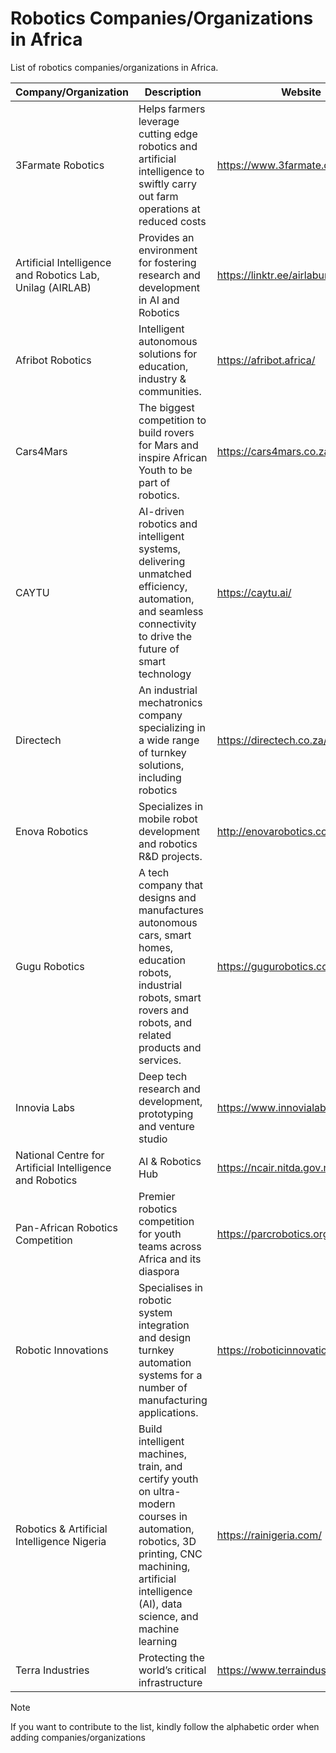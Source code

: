 # Robotics Companies/Organizations in Africa
List of robotics companies/organizations in Africa.


| Company/Organization | Description | Website | Country | Sector | Status |
| --- | --- | --- | --- | --- | --- |
| 3Farmate Robotics | Helps farmers leverage cutting edge robotics and artificial intelligence to swiftly carry out farm operations at reduced costs | https://www.3farmate.com/ | Ghana | Agriculture | active |
| Artificial Intelligence and Robotics Lab, Unilag (AIRLAB) | Provides an environment for fostering research and development in AI and Robotics | https://linktr.ee/airlabunilag | Nigeria | Education | active |
| Afribot Robotics | Intelligent autonomous solutions for education, industry & communities. | https://afribot.africa/ | Kenya | Education | active |
| Cars4Mars | The biggest competition to build rovers for Mars and inspire African Youth to be part of robotics. | https://cars4mars.co.za/ | South Africa | Education | active |
| CAYTU | AI-driven robotics and intelligent systems, delivering unmatched efficiency, automation, and seamless connectivity to drive the future of smart technology | https://caytu.ai/ | Senegal | Mobility | active |
| Directech | An industrial mechatronics company specializing in a wide range of turnkey solutions, including robotics | https://directech.co.za/ | South Africa | Manufacturing | active |
| Enova Robotics | Specializes in mobile robot development and robotics R&D projects. | http://enovarobotics.com/ | Tunisia | Mobility | active |
| Gugu Robotics | A tech company that designs and manufactures autonomous cars, smart homes, education robots, industrial robots, smart rovers and robots, and related products and services. | https://gugurobotics.com.ng/ | Nigeria | Manufacturing | active |
| Innovia Labs | Deep tech research and development, prototyping and venture studio | https://www.innovialabsafrica.com/ | Nigeria | Education/Prototyping | active |
| National Centre for Artificial Intelligence and Robotics | AI & Robotics Hub | https://ncair.nitda.gov.ng/ | Nigeria | Government/Policy | active |
| Pan-African Robotics Competition | Premier robotics competition for youth teams across Africa and its diaspora | https://parcrobotics.org/ | Senegal | Non-profit | active |
| Robotic Innovations | Specialises in robotic system integration and design turnkey automation systems for a number of manufacturing applications. | https://roboticinnovations.co.za/ | South Africa | Manufacturing | active |
| Robotics & Artificial Intelligence Nigeria | Build intelligent machines, train, and certify youth on ultra-modern courses in automation, robotics, 3D printing, CNC machining, artificial intelligence (AI), data science, and machine learning | https://rainigeria.com/ | Nigeria | Education | active |
| Terra Industries | Protecting the world’s critical infrastructure | https://www.terraindustries.co/ | Nigeria | Security | active |


>[!NOTE]
>If you want to contribute to the list, kindly follow the alphabetic order when adding companies/organizations
